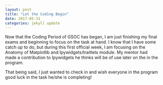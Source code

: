 ```yaml
---
layout: post
title: "Let the Coding Begin"
date: 2017-05-31
categories: jekyll update
---
```


Now that the Coding Period of GSOC has began, I am just finishing my final
exams and beginning to focus on the task at hand.  I know that I have some
catch up to do, but during this first official week, I am focusing on the
Anatomy of Matplotlib and Ipywidgets/traitlets module.  My mentor had made
a contribution to Ipywidgets he thinks will be of use later on the in the
program.

That being said, I just wanted to check in and wish everyone in the program
good luck in the task he/she is completing!
